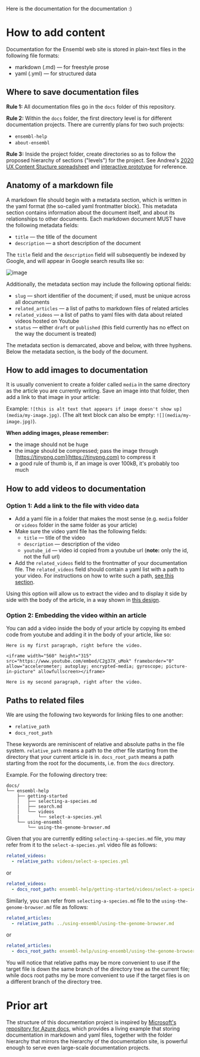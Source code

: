 Here is the documentation for the documentation :)

# How to add content
Documentation for the Ensembl web site is stored in plain-text files in the following file formats:

- markdown (.md) — for freestyle prose
- yaml (.yml) — for structured data

## Where to save documentation files

**Rule 1:** All documentation files go in the `docs` folder of this repository.

**Rule 2:** Within the `docs` folder, the first directory level is for different documentation projects. There are currently plans for two such projects:
- `ensembl-help`
- `about-ensembl`

**Rule 3:** Inside the project folder, create directories so as to follow the proposed hierarchy of sections ("levels") for the project. See Andrea's [2020 UX Content Stucture spreadsheet](https://docs.google.com/spreadsheets/d/11zshLpCUKAwd8P0Lmv3zzxJ_28f9oLg_atlLIetvq6E/edit#gid=0) and [interactive prototype](https://xd.adobe.com/view/d64fc883-dc95-4d08-63a3-483f9c772ec1-a07e/screen/37ccfc31-d3c9-423a-9493-9d7daf3db117?fullscreen) for reference.

## Anatomy of a markdown file

A markdown file should begin with a metadata section, which is written in the yaml format (the so-called yaml frontmatter block). This metadata section contains information about the document itself, and about its relationships to other documents. Each markdown document MUST have the following metadata fields:

- `title` — the title of the document
- `description` — a short description of the document

The `title` field and the `description` field will subsequently be indexed by Google, and will appear in Google search results like so:

![image](https://user-images.githubusercontent.com/6834224/94205723-ca9f5300-febb-11ea-8550-387993a6a8c9.png)

Additionally, the metadata section may include the following optional fields:

- `slug` — short identifier of the document; if used, must be unique across all documents
- `related_articles` — a list of paths to markdown files of related articles
- `related_videos` — a list of paths to yaml files with data about related videos hosted on Youtube
- `status` — either `draft` or `published` (this field currently has no effect on the way the document is treated)

The metadata section is demarcated, above and below, with three hyphens. Below the metadata section, is the body of the document.

## How to add images to documentation

It is usually convenient to create a folder called `media` in the same directory as the article you are currently writing. Save an image into that folder, then add a link to that image in your article:

Example: `![this is alt text that appears if image doesn't show up](media/my-image.jpg)`. (The alt text block can also be empty: `![](media/my-image.jpg)`).

**When adding images, please remember:**
- the image should not be huge
- the image should be compressed; pass the image through [https://tinypng.com](https://tinypng.com) to compress it
- a good rule of thumb is, if an image is over 100kB, it's probably too much

## How to add videos to documentation

### Option 1: Add a link to the file with video data
- Add a yaml file in a folder that makes the most sense (e.g. `media` folder or `videos` folder in the same folder as your article)
- Make sure the video yaml file has the following fields:
  - `title` — title of the video
  - `description` — description of the video
  - `youtube_id` — video id copied from a youtube url (**note:** only the id, not the full url)
- Add the `related_videos` field to the frontmatter of your documentation file. The `related_videos` field should contain a yaml list with a path to your video. For instructions on how to write such a path, [see this section](#paths-to-related-files).

Using this option will allow us to extract the video and to display it side by side with the body of the article, in a way shown in [this design](https://xd.adobe.com/view/d64fc883-dc95-4d08-63a3-483f9c772ec1-a07e/screen/690c281b-e3ad-4c8f-9566-2b6745ea0fee?fullscreen).

### Option 2: Embedding the video within an article
You can add a video inside the body of your article by copying its embed code from youtube and adding it in the body of your article, like so:

```
Here is my first paragraph, right before the video.

<iframe width="560" height="315" src="https://www.youtube.com/embed/C2g37X_uMok" frameborder="0" allow="accelerometer; autoplay; encrypted-media; gyroscope; picture-in-picture" allowfullscreen></iframe>

Here is my second paragraph, right after the video.
```

## Paths to related files
We are using the following two keywords for linking files to one another:
- `relative_path`
- `docs_root_path`

These keywords are reminiscent of relative and absolute paths in the file system. `relative_path` means a path to the other file starting from the directory that your current article is in. `docs_root_path` means a path starting from the root for the documents, i.e. from the `docs` directory.

Example. For the following directory tree:

```
docs/
└── ensembl-help
    ├── getting-started
    │   ├── selecting-a-species.md
    |   ├── search.md
    │   └── videos
    |       └── select-a-species.yml
    └── using-ensembl
        └── using-the-genome-browser.md
```

Given that you are currently editing `selecting-a-species.md` file, you may refer from it to the `select-a-species.yml` video file as follows:

```yml
related_videos:
  - relative_path: videos/select-a-species.yml
```

or

```yml
related_videos:
  - docs_root_path: ensembl-help/getting-started/videos/select-a-species.yml
```

Similarly, you can refer from `selecting-a-species.md` file to the `using-the-genome-browser.md` file as follows:

```yml
related_articles:
  - relative_path: ../using-ensembl/using-the-genome-browser.md
```

or

```yml
related_articles:
  - docs_root_path: ensembl-help/using-ensembl/using-the-genome-browser.md
```

You will notice that relative paths may be more convenient to use if the target file is down the same branch of the directory tree as the current file; while docs root paths my be more convenient to use if the target files is on a different branch of the directory tree.

# Prior art
The structure of this documentation project is inspired by [Microsoft's repository for Azure docs](https://github.com/MicrosoftDocs/azure-docs), which provides a living example that storing documentation in markdown and yaml files, together with the folder hierarchy that mirrors the hierarchy of the documentation site, is powerful enough to serve even large-scale documentation projects.
